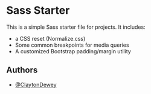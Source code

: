 # Sass Starter

This is a simple Sass starter file for projects. It includes:
- a CSS reset (Normalize.css)
- Some common breakpoints for media queries
- A customized Bootstrap padding/margin utility


## Authors

- [@ClaytonDewey](https://www.github.com/ClaytonDewey)

